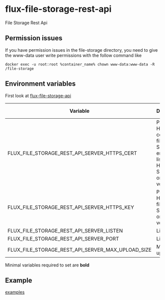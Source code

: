 # flux-file-storage-rest-api

File Storage Rest Api

## Permission issues

If you have permission issues in the file-storage directory, you need to give the www-data user write permissions with the follow command like

```shell
docker exec -u root:root %container_name% chown www-data:www-data -R /file-storage
```

## Environment variables

First look at [flux-file-storage-api](https://github.com/fluxfw/flux-file-storage-api#environment-variables)

| Variable | Description | Default value |
| -------- | ----------- | ------------- |
| FLUX_FILE_STORAGE_REST_API_SERVER_HTTPS_CERT | Path to HTTPS certificate file<br>Set this will enable listen on HTTPS<br>Should be on a volume | - |
| FLUX_FILE_STORAGE_REST_API_SERVER_HTTPS_KEY | Path to HTTPS key file<br>Should be on a volume | - |
| FLUX_FILE_STORAGE_REST_API_SERVER_LISTEN | Listen IP | 0.0.0.0 |
| FLUX_FILE_STORAGE_REST_API_SERVER_PORT | Listen port | 9501 |
| FLUX_FILE_STORAGE_REST_API_SERVER_MAX_UPLOAD_SIZE | Maximal file upload size | 104857600 |

Minimal variables required to set are **bold**

## Example

[examples](examples)
